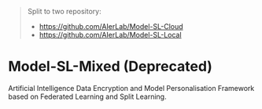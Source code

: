 > Split to two repository:
> - https://github.com/AIerLab/Model-SL-Cloud
> - https://github.com/AIerLab/Model-SL-Local

# Model-SL-Mixed (Deprecated)
Artificial Intelligence Data Encryption and Model Personalisation Framework based on Federated Learning and Split Learning.
